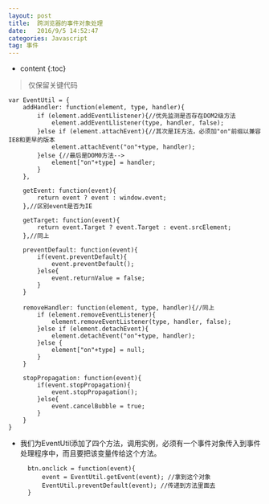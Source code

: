 ```yaml
---
layout: post
title:  跨浏览器的事件对象处理
date:   2016/9/5 14:52:47  
categories: Javascript
tag: 事件
---
```


* content
{:toc}


>仅保留关键代码

	var EventUtil = {
	    addHandler: function(element, type, handler){
	        if (element.addEventLlistener){//优先监测是否存在DOM2级方法
	            element.addEventLlistener(type, handler, false);
	        }else if (element.attachEvent){//其次是IE方法，必须加"on"前缀以兼容IE8和更早的版本
	            element.attachEvent("on"+type, handler);
	        }else {//最后是DOM0方法-->
	            element["on"+type] = handler;
	        }
	    },
	   
	    getEvent: function(event){
	        return event ? event : window.event;
	    },//区别event是否为IE
	    
	    getTarget: function(event){
	        return event.Target ? event.Target : event.srcElement;
	    },//同上
	    
	    preventDefault: function(event){
	        if(event.preventDefault){
	            event.preventDefault();
	        }else{
	            event.returnValue = false;
	        }
	    }
	    
	    removeHandler: function(element, type, handler){//同上
	        if (element.removeEventListener){
	            element.removeEventListener(type, handler, false);
	        }else if (element.detachEvent){
	            element.detachEvent("on"+type, handler);
	        }else {
	            element["on"+type] = null;
	        }
	    }
	    
	    stopPropagation: function(event){
	        if(event.stopPropagation){
	            event.stopPropagation();
	        }else{
	            event.cancelBubble = true;
	        }
	    }
	}


* 我们为EventUtil添加了四个方法，调用实例，必须有一个事件对象传入到事件处理程序中，而且要把该变量传给这个方法。

	    btn.onclick = function(event){
	    	event = EventUtil.getEvent(event); //拿到这个对象
	    	EventUtil.preventDefault(event); //传递到方法里面去
	    }
    